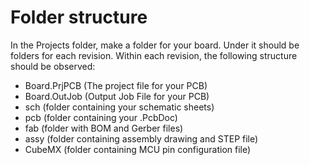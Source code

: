 # Folder structure
In the Projects folder, make a folder for your board. Under it should be folders for each revision. 
Within each revision, the following structure should be observed:
- Board.PrjPCB (The project file for your PCB)
- Board.OutJob (Output Job File for your PCB)
- sch (folder containing your schematic sheets)
- pcb (folder containing your .PcbDoc)
- fab (folder with BOM and Gerber files)
- assy (folder containing assembly drawing and STEP file)
- CubeMX (folder containing MCU pin configuration file)
